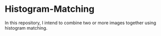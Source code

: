 # Histogram-Matching
In this repository, I intend to combine two or more images together using histogram matching.
